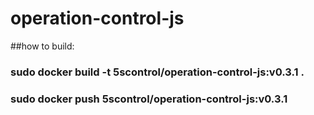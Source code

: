 # operation-control-js
##how to build:
### sudo docker build -t 5scontrol/operation-control-js:v0.3.1 .
### sudo docker push 5scontrol/operation-control-js:v0.3.1
